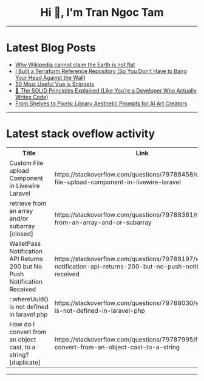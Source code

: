 <h1 align="center">Hi 👋, I'm Tran Ngoc Tam</h1>

---

# Latest Blog Posts 
<!-- BLOG-POST-LIST:START -->
- [Why Wikipedia cannot claim the Earth is not flat](https://dev.to/technoblogger14o3/why-wikipedia-cannot-claim-the-earth-is-not-flat-27ij)
- [I Built a Terraform Reference Repository &lpar;So You Don&#39;t Have to Bang Your Head Against the Wall&rpar;](https://dev.to/chafroudtarek/i-built-a-terraform-reference-repository-so-you-dont-have-to-bang-your-head-against-the-wall-3po1)
- [50 Most Useful Vue.js Snippets](https://dev.to/softwaredeveloper01/50-most-useful-vuejs-snippets-17bh)
- [🧱 The SOLID Principles Explained &lpar;Like You’re a Developer Who Actually Writes Code&rpar;](https://dev.to/charan_gutti_cf60c6185074/the-solid-principles-explained-like-youre-a-developer-who-actually-writes-code-4jon)
- [From Shelves to Pixels: Library Aesthetic Prompts for AI Art Creators](https://dev.to/graphicstrees/from-shelves-to-pixels-library-aesthetic-prompts-for-ai-art-creators-1hc7)
<!-- BLOG-POST-LIST:END -->

---

# Latest stack oveflow activity
<table>
  <tr><th>Title</th><th>Link</th></tr>
  <!-- STACKOVERFLOW:START --><tr><td>Custom File upload Component in Livewire Laravel</td><td>https://stackoverflow.com/questions/79788458/custom-file-upload-component-in-livewire-laravel</td></tr><tr><td>retrieve from an array and/or subarray [closed]</td><td>https://stackoverflow.com/questions/79788361/retrieve-from-an-array-and-or-subarray</td></tr><tr><td>WalletPass Notification API Returns 200 but No Push Notification Received</td><td>https://stackoverflow.com/questions/79788197/walletpass-notification-api-returns-200-but-no-push-notification-received</td></tr><tr><td>::whereUuid&lpar;&rpar; is not defined in laravel php</td><td>https://stackoverflow.com/questions/79788030/whereuuid-is-not-defined-in-laravel-php</td></tr><tr><td>How do I convert from an object cast, to a string? [duplicate]</td><td>https://stackoverflow.com/questions/79787995/how-do-i-convert-from-an-object-cast-to-a-string</td></tr><!-- STACKOVERFLOW:END -->
</table>

---



